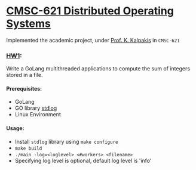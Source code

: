 # [CMSC-621 Distributed Operating Systems](https://www.csee.umbc.edu/~kalpakis/Courses/621-sp18/cmsc621.php)

Implemented the academic project, under [Prof. K. Kalpakis](https://www.csee.umbc.edu/~kalpakis/) in `CMSC-621`


### [HW1](https://www.csee.umbc.edu/~kalpakis/Courses/621-sp18/homeworks/hw1c.php):
Write a GoLang multithreaded applications to compute the sum of integers stored in a file.

#### Prerequisites:
* GoLang
* GO library [stdlog](https://github.com/alexcesaro/log)
* Linux Environment

#### Usage:
* Install `stdlog` library using `make configure`
* `make build`
* `./main -log=<loglevel> <#workers> <filename>`
* Specifying log level is optional, default log level is 'info'

